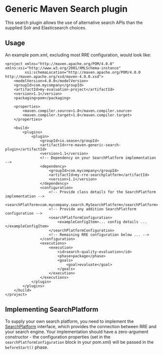 Generic Maven Search plugin
===============================

This search plugin allows the use of alternative search APIs than the
supplied Solr and Elasticsearch choices.


## Usage

An example pom.xml, excluding most RRE configuration, would look like:

```
<project xmlns="http://maven.apache.org/POM/4.0.0" xmlns:xsi="http://www.w3.org/2001/XMLSchema-instance"
         xsi:schemaLocation="http://maven.apache.org/POM/4.0.0 http://maven.apache.org/xsd/maven-4.0.0.xsd">
    <modelVersion>4.0.0</modelVersion>
    <groupId>com.mycompany</groupId>
    <artifactId>my-evaluation-project</artifactId>
    <version>1.1</version>
    <packaging>pom</packaging>

    <properties>
        <maven.compiler.source>1.8</maven.compiler.source>
        <maven.compiler.target>1.8</maven.compiler.target>
    </properties>

    <build>
        <plugins>
            <plugin>
                <groupId>io.sease</groupId>
                <artifactId>rre-maven-generic-search-plugin</artifactId>
                <version>1.1</version>
                <!-- Dependency on your SearchPlatform implementation -->
                <dependency>
                    <groupId>com.mycompany</groupId>
                    <artifactId>my-rre-searchplatform</artifactId>
                    <version>1.1</version>
                </dependency>
                <configuration>
                    <!-- Provide class details for the SearchPlatform implementation -->
                    <searchPlatform>com.mycompany.search.MySearchPlatform</searchPlatform>
                    <!-- Provide any addition SearchPlatform configuration -->
                    <searchPlatformConfiguration>
                        <exampleConfigItem>... config details ...</exampleConfigItem>
                    </searchPlatformConfiguration>
                    <!-- Remaining RRE configuration below ... -->
                </configuration>
                <executions>
                    <execution>
                        <id>search-quality-evaluation</id>
                        <phase>package</phase>
                        <goals>
                            <goal>evaluate</goal>
                        </goals>
                    </execution>
                </executions>
            </plugin>
        </plugins>
    </build>
</project>
```


## Implementing SearchPlatform

To supply your own search platform, you need to implement the 
[SearchPlatform](https://github.com/SeaseLtd/rated-ranking-evaluator/blob/master/rre-search-platform/rre-search-platform-api/src/main/java/io/sease/rre/search/api/SearchPlatform.java)
interface, which provides the connection between RRE and your search engine.
Your implementation should have a zero-argument constructor - the 
configuration properties (set in the `searchPlatformConfiguration` block
in your pom.xml) will be passed in the `beforeStart()` phase.
